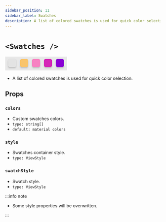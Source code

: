 ```yaml
---
sidebar_position: 11
sidebar_label: Swatches
description: A list of colored swatches is used for quick color selection.
---
```


# `<Swatches />`

![swatches](../../../images/swatches.png)

- A list of colored swatches is used for quick color selection.

## Props

### `colors`

- Custom swatches colors.
- `type: string[]`
- `default: material colors`

### `style`

- Swatches container style.
- `type: ViewStyle`

### `swatchStyle`

- Swatch style.
- `type: ViewStyle`

:::info note

- Some style properties will be overwritten.

:::

